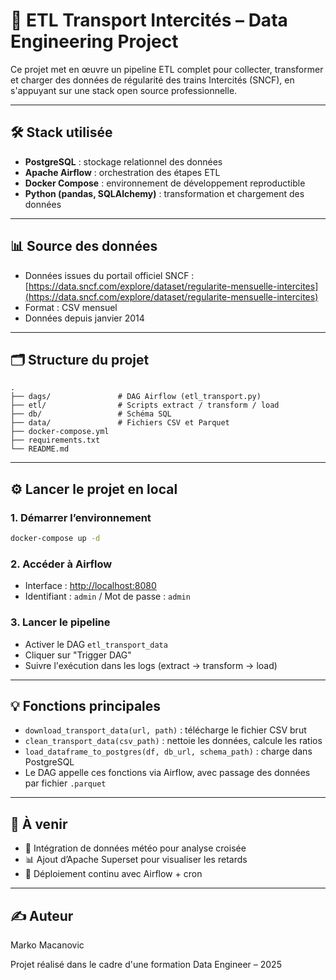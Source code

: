 # 🚆 ETL Transport Intercités – Data Engineering Project

Ce projet met en œuvre un pipeline ETL complet pour collecter, transformer et charger des données de régularité des trains Intercités (SNCF), en s'appuyant sur une stack open source professionnelle.

---

## 🛠️ Stack utilisée

* **PostgreSQL** : stockage relationnel des données
* **Apache Airflow** : orchestration des étapes ETL
* **Docker Compose** : environnement de développement reproductible
* **Python (pandas, SQLAlchemy)** : transformation et chargement des données

---

## 📊 Source des données

* Données issues du portail officiel SNCF :
  [https://data.sncf.com/explore/dataset/regularite-mensuelle-intercites](https://data.sncf.com/explore/dataset/regularite-mensuelle-intercites)
* Format : CSV mensuel
* Données depuis janvier 2014

---

## 🗂️ Structure du projet

```
.
├── dags/               # DAG Airflow (etl_transport.py)
├── etl/                # Scripts extract / transform / load
├── db/                 # Schéma SQL
├── data/               # Fichiers CSV et Parquet
├── docker-compose.yml
├── requirements.txt
└── README.md
```

---

## ⚙️ Lancer le projet en local

### 1. Démarrer l’environnement

```bash
docker-compose up -d
```

### 2. Accéder à Airflow

* Interface : [http://localhost:8080](http://localhost:8080)
* Identifiant : `admin` / Mot de passe : `admin`

### 3. Lancer le pipeline

* Activer le DAG `etl_transport_data`
* Cliquer sur "Trigger DAG"
* Suivre l'exécution dans les logs (extract → transform → load)

---

## 💡 Fonctions principales

* `download_transport_data(url, path)` : télécharge le fichier CSV brut
* `clean_transport_data(csv_path)` : nettoie les données, calcule les ratios
* `load_dataframe_to_postgres(df, db_url, schema_path)` : charge dans PostgreSQL
* Le DAG appelle ces fonctions via Airflow, avec passage des données par fichier `.parquet`

---

## 📌 À venir

* 🔄 Intégration de données météo pour analyse croisée
* 📊 Ajout d’Apache Superset pour visualiser les retards
* 🔁 Déploiement continu avec Airflow + cron

---

## ✍️ Auteur

Marko Macanovic

Projet réalisé dans le cadre d'une formation Data Engineer – 2025
